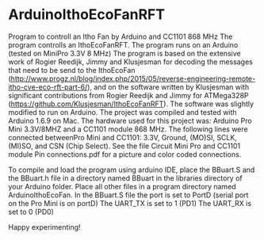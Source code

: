 # ArduinoIthoEcoFanRFT
Program to controll an Itho Fan by Arduino and CC1101 868 MHz
The program controlls an IthoEcoFanRFT. The program runs on an Arduino (tested on MiniPro 3.3V 8 MHz)
The program is based on the extensive work of Rogier Reedijk, Jimmy and Klusjesman for decoding the messages that need to be send to the IthoEcoFan (http://www.progz.nl/blog/index.php/2015/05/reverse-engineering-remote-itho-cve-eco-rft-part-6/), and on the software written by Klusjesman with significant contributions from Rogier Reedijk and Jimmy for ATMega328P (https://github.com/Klusjesman/IthoEcoFanRFT). The software was slightly modified to run on Arduino. The project was compiled and tested with Arduino 1.6.9 on Mac.
The hardware used for this project was: Arduino Pro Mini 3.3V/8MHZ and a CC1101 module 868 MHz. The following lines were connected betweenPro Mini and CC1101: 3.3V, Ground, (MO)SI, SCLK, (MI)SO, and CSN (Chip Select). See the file Circuit Mini Pro and CC1101 module Pin connections.pdf for a picture and color coded connections.

To compile and load the program using arduino IDE,  place the BBuart.S and the BBuart.h file in a directory named BBuart in the libraries directory of your Arduino folder.
Place all other files in a program directory named ArduinoIthoEcoFan.
In the BBuart.S file the port is set to PortD (serial port on the Pro Mini is on portD)
The UART_TX is set to 1 (PD1)
The UART_RX is set to 0 (PD0)

Happy experimenting!
